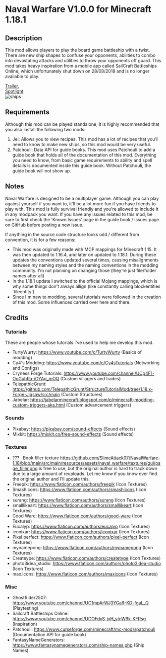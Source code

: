 # Naval Warfare V1.0.0 for Minecraft 1.18.1

## Description
This mod allows players to play the board game battleship with a twist. There are new ship shapes to confuse your opponents,
abilities to combo into devastating attacks and utilities to throw your opponents off guard. This mod takes heavy inspiration from a mobile app called SailCraft Battleships Online, which unfortunately  shut down on 28/08/2018 and is no longer available to play.

[Trailer.](https://youtu.be/MYxKNoMBGgo "Naval Warfare Trailer")  
[Spotlight](https://youtu.be/abzme82r_DM "Naval Warfare Mod Spotlight")  
![ships](https://i.imgur.com/BLJpoj4.png "All Ships")

## Requirements
Although this mod can be played standalone, it is highly recommended that you also install the following two mods:
1. Jei: Allows you to view recipes. This mod has a lot of recipes that you'll need to know to make new ships, so this mod would be very useful.
2. Patchouli: Data API for guide books. This mod uses Patchouli to add a guide book that holds all of the documentation of this mod. Everything you need to know, from basic game requirements to ability and spell details is documented inside this guide book. Without Patchouli, the guide book will not show up.

## Notes
Naval Warfare is designed to be a multiplayer game. Although you can play against yourself if you want to, it'll be a lot more fun if you have friends to play with. This mod is fully survival friendly and you're allowed to include it in any modpack you want.
If you have any issues related to this mod, be sure to first check the 'Known Issues' page in the guide book / issues page on GitHub before posting a new issue.

If anything in the source code structure looks odd / different from convention, it is for a few reasons:
* This mod was originally made with MCP mappings for Minecraft 1.15. It was then updated to 1.16.4, and later on updated to 1.18.1. During these updates the conventions updated several times, causing misalignments between my naming styles and the naming conventions in the modding community. I'm not planning on changing those (they're just file/folder names after all)
* In the 1.18.1 update I switched to the official Mojang mappings, which is why some things don't always allign (like constantly calling blockentities 'tileentity').
* Since I'm new to modding, several tutorials were followed in the creation of this mod. Some influences carried over here and there.

## Credits
### Tutorials
These are people whose tutorials I've used to help me develop this mod.
* TurtyWurty: https://www.youtube.com/c/TurtyWurty (Basics of modding)
* Cy4's Modding: https://www.youtube.com/c/Cy4sTutorials (Networking and Configs)
* Cryness Forge Tutorials: https://www.youtube.com/channel/UCp4F1-OoGuhRa-iOYAg_mOQ (Custom villagers and trades)
* TelepathicGrunt: https://github.com/TelepathicGrunt/StructureTutorialMod/tree/1.18.x-Forge-Jigsaw/src/main (Custom Structures)
* Jabelar: https://jabelarminecraft.blogspot.com/p/minecraft-modding-custom-triggers-aka.html (Custom advancement triggers)

### Sounds
* Pixabay: https://pixabay.com/sound-effects (Sound effects)
* Mixkit: https://mixkit.co/free-sound-effects (Sound effects)

### Textures
* ??? : Book filler texture https://github.com/SlimeAttack07/NavalWarfare-1.18/blob/main/src/main/resources/assets/naval_warfare/textures/gui/page_filler.png is free to use, but the original author is hard to track down due to a large amount of reuploads. Let me know if you know ever find the original author and I'll update this.
* Freepik: https://www.flaticon.com/authors/freepik (Icon Textures)
* SmashIcons: https://www.flaticon.com/authors/smashicons (Icon Textures)
* surang: https://www.flaticon.com/authors/surang (Icon Textures)
* smalllikeart: https://www.flaticon.com/authors/smalllikeart (Icon Textures)
* Good Ware: https://www.flaticon.com/authors/good-ware (Icon Textures)
* Eucalyp: https://www.flaticon.com/authors/eucalyp (Icon Textures)
* iconixar: https://www.flaticon.com/authors/iconixar (Icon Textures)
* Pixel perfect: https://www.flaticon.com/authors/pixel-perfect (Icon Textures)
* mynamepong: https://www.flaticon.com/authors/mynamepong (Icon Textures)
* Createype: https://www.flaticon.com/authors/createtype (Icon Textures)
* photo3idea_studio: https://www.flaticon.com/authors/photo3idea-studio (Icon Textures)
* max.icons: https://www.flaticon.com/authors/maxicons (Icon Textures)

### Misc
* GhostRider2507: https://www.youtube.com/channel/UC1mpArWJ3YGa6-KD-fgaL_Q (Playtesting)
* Sailcraft Battleships Online: https://www.youtube.com/channel/UCOFdxS-jxH_ytnW9k-KFRsg (Inspiration)
* Patchouli: https://www.curseforge.com/minecraft/mc-mods/patchouli (Documentation API for guide book)
* FantasyNameGenerators: https://www.fantasynamegenerators.com/ship-names.php (Ship Names)